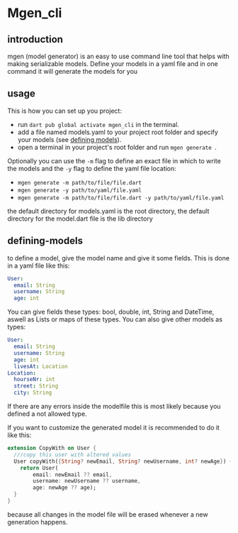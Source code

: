 # Mgen_cli
## introduction
mgen (model generator) is an easy to use command line tool that helps with making serializable models.
Define your models in a yaml file and in one command it will generate the models for you
## usage
This is how you can set up you project:
- run ```dart pub global activate mgen_cli``` in the terminal.
- add a file named models.yaml to your project root folder and specify your models (see [defining models](#defining-models)).
- open a terminal in your project's root folder and run ```mgen generate ```.

Optionally you can use the ```-m``` flag to define an exact file in which to write the models and the ```-y``` flag to define the yaml file location:
- ```mgen generate -m path/to/file/file.dart```
- ```mgen generate -y path/to/yaml/file.yaml```
- ```mgen generate -m path/to/file/file.dart -y path/to/yaml/file.yaml```

the default directory for models.yaml is the root directory, the default directory for the model.dart file is the lib directory

## defining-models
to define a model, give the model name and give it some fields. This is done in a yaml file like this:
```yaml
User:
  email: String
  username: String
  age: int
```

You can give fields these types: bool, double, int, String and DateTime, aswell as Lists or maps of these types.
You can also give other models as types:
```yaml
User:
  email: String
  username: String
  age: int
  livesAt: Location
Location:
  hourseNr: int
  street: String
  city: String
```
If there are any errors inside the modelfile this is most likely because you defined a not allowed type.

If you want to customize the generated model it is recommended to do it like this:
```dart
extension CopyWith on User {
  ///copy this user with altered values
  User copyWith({String? newEmail, String? newUsername, int? newAge}) {
    return User(
        email: newEmail ?? email,
        username: newUsername ?? username,
        age: newAge ?? age);
  }
}
```
because all changes in the model file will be erased whenever a new generation happens.